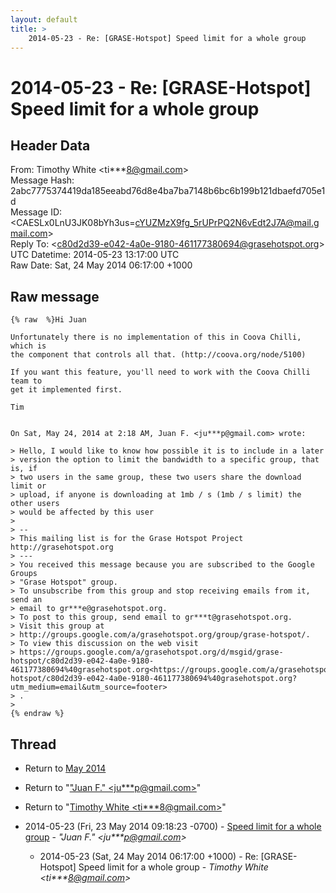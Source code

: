```yaml
---
layout: default
title: >
    2014-05-23 - Re: [GRASE-Hotspot] Speed limit for a whole group
---
```


# 2014-05-23 - Re: [GRASE-Hotspot] Speed limit for a whole group

## Header Data

From: Timothy White \<ti***8@gmail.com\><br>
Message Hash: 2abc7775374419da185eeabd76d8e4ba7ba7148b6bc6b199b121dbaefd705e1d<br>
Message ID: \<CAESLx0LnU3JK08bYh3us=cYUZMzX9fg_5rUPrPQ2N6vEdt2J7A@mail.gmail.com\><br>
Reply To: \<c80d2d39-e042-4a0e-9180-461177380694@grasehotspot.org\><br>
UTC Datetime: 2014-05-23 13:17:00 UTC<br>
Raw Date: Sat, 24 May 2014 06:17:00 +1000<br>

## Raw message

```
{% raw  %}Hi Juan

Unfortunately there is no implementation of this in Coova Chilli, which is
the component that controls all that. (http://coova.org/node/5100)

If you want this feature, you'll need to work with the Coova Chilli team to
get it implemented first.

Tim


On Sat, May 24, 2014 at 2:18 AM, Juan F. <ju***p@gmail.com> wrote:

> Hello, I would like to know how possible it is to include in a later
> version the option to limit the bandwidth to a specific group, that is, if
> two users in the same group, these two users share the download limit or
> upload, if anyone is downloading at 1mb / s (1mb / s limit) the other users
> would be affected by this user
>
> --
> This mailing list is for the Grase Hotspot Project http://grasehotspot.org
> ---
> You received this message because you are subscribed to the Google Groups
> "Grase Hotspot" group.
> To unsubscribe from this group and stop receiving emails from it, send an
> email to gr***e@grasehotspot.org.
> To post to this group, send email to gr***t@grasehotspot.org.
> Visit this group at
> http://groups.google.com/a/grasehotspot.org/group/grase-hotspot/.
> To view this discussion on the web visit
> https://groups.google.com/a/grasehotspot.org/d/msgid/grase-hotspot/c80d2d39-e042-4a0e-9180-461177380694%40grasehotspot.org<https://groups.google.com/a/grasehotspot.org/d/msgid/grase-hotspot/c80d2d39-e042-4a0e-9180-461177380694%40grasehotspot.org?utm_medium=email&utm_source=footer>
> .
>
{% endraw %}
```

## Thread

+ Return to [May 2014](/archive/2014/05)

+ Return to "["Juan F." <ju***p<span>@</span>gmail.com>](/authors/ju___p_at_gmail_com)"
+ Return to "[Timothy White <ti***8<span>@</span>gmail.com>](/authors/ti___8_at_gmail_com)"

+ 2014-05-23 (Fri, 23 May 2014 09:18:23 -0700) - [Speed limit for a whole group](/archive/2014/05/57eb764e0dc71240282c7f59fa4500b9332fdfefbe60c6c32c57f4ee6b967062) - _"Juan F." \<ju***p@gmail.com\>_
  + 2014-05-23 (Sat, 24 May 2014 06:17:00 +1000) - Re: [GRASE-Hotspot] Speed limit for a whole group - _Timothy White \<ti***8@gmail.com\>_

